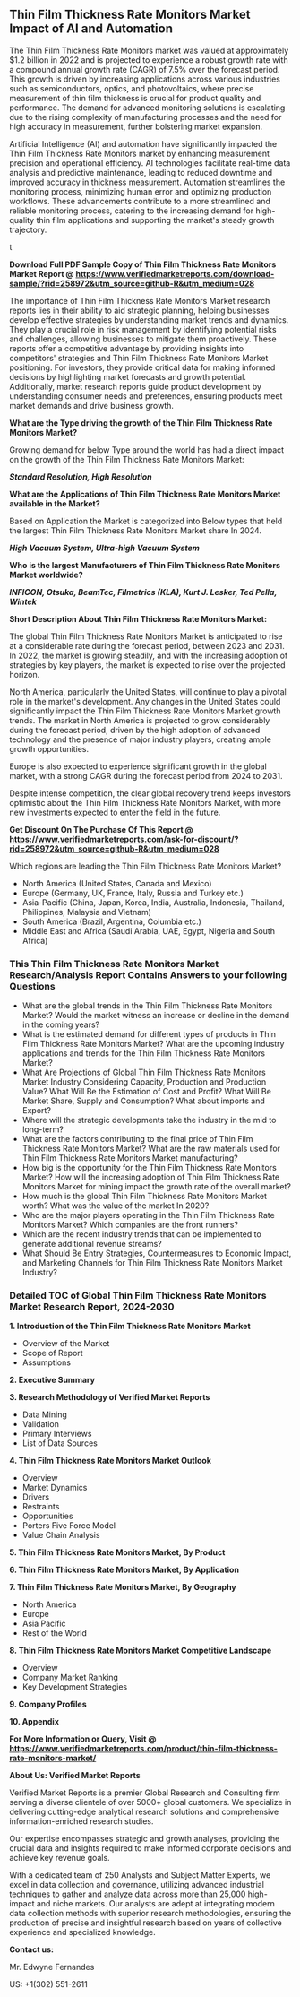 <h2>Thin Film Thickness Rate Monitors Market Impact of AI and Automation</h2><p>The Thin Film Thickness Rate Monitors market was valued at approximately $1.2 billion in 2022 and is projected to experience a robust growth rate with a compound annual growth rate (CAGR) of 7.5% over the forecast period. This growth is driven by increasing applications across various industries such as semiconductors, optics, and photovoltaics, where precise measurement of thin film thickness is crucial for product quality and performance. The demand for advanced monitoring solutions is escalating due to the rising complexity of manufacturing processes and the need for high accuracy in measurement, further bolstering market expansion.</p><p>Artificial Intelligence (AI) and automation have significantly impacted the Thin Film Thickness Rate Monitors market by enhancing measurement precision and operational efficiency. AI technologies facilitate real-time data analysis and predictive maintenance, leading to reduced downtime and improved accuracy in thickness measurement. Automation streamlines the monitoring process, minimizing human error and optimizing production workflows. These advancements contribute to a more streamlined and reliable monitoring process, catering to the increasing demand for high-quality thin film applications and supporting the market's steady growth trajectory.</p>t</p><p id="" class=""><strong>Download Full PDF Sample Copy of Thin Film Thickness Rate Monitors Market Report @ <a href="https://www.verifiedmarketreports.com/download-sample/?rid=258972&utm_source=github-R&utm_medium=028" target="_blank">https://www.verifiedmarketreports.com/download-sample/?rid=258972&utm_source=github-R&utm_medium=028</a></strong></p><p>The importance of&nbsp;Thin Film Thickness Rate Monitors Market research reports lies in their ability to aid strategic planning, helping businesses develop effective strategies by understanding market trends and dynamics. They play a crucial role in risk management by identifying potential risks and challenges, allowing businesses to mitigate them proactively. These reports offer a competitive advantage by providing insights into competitors' strategies and Thin Film Thickness Rate Monitors Market positioning. For investors, they provide critical data for making informed decisions by highlighting market forecasts and growth potential. Additionally, market research reports guide product development by understanding consumer needs and preferences, ensuring products meet market demands and drive business growth.</p><p><strong>What are the&nbsp;Type driving the growth of the Thin Film Thickness Rate Monitors Market?</strong></p><p id="" class="">Growing demand for below Type around the world has had a direct impact on the growth of the Thin Film Thickness Rate Monitors Market:</p><em><strong>Standard Resolution, High Resolution</strong></em></p><strong>What are the&nbsp;Applications&nbsp;of Thin Film Thickness Rate Monitors Market available in the Market?</strong></p><p id="" class="">Based on Application the Market is categorized into Below types that held the largest Thin Film Thickness Rate Monitors Market share In 2024.</p><em><strong>High Vacuum System, Ultra-high Vacuum System</strong></em></p><strong>Who is the largest Manufacturers of Thin Film Thickness Rate Monitors Market worldwide?</strong></p><p><em><strong>INFICON, Otsuka, BeamTec, Filmetrics (KLA), Kurt J. Lesker, Ted Pella, Wintek</strong></em></p><p id="" class=""><strong>Short Description About Thin Film Thickness Rate Monitors Market:</strong></p><p>The global Thin Film Thickness Rate Monitors Market is anticipated to rise at a considerable rate during the forecast period, between 2023 and 2031. In 2022, the market is growing steadily, and with the increasing adoption of strategies by key players, the market is expected to rise over the projected horizon.</p><p>North America, particularly the United States, will continue to play a pivotal role in the market's development. Any changes in the United States could significantly impact the Thin Film Thickness Rate Monitors Market growth trends. The market in North America is projected to grow considerably during the forecast period, driven by the high adoption of advanced technology and the presence of major industry players, creating ample growth opportunities.</p><p>Europe is also expected to experience significant growth in the global market, with a strong CAGR during the forecast period from 2024 to 2031.</p><p>Despite intense competition, the clear global recovery trend keeps investors optimistic about the Thin Film Thickness Rate Monitors Market, with more new investments expected to enter the field in the future.</p><p id="" class=""><strong>Get Discount On The Purchase Of This Report @ <a href="https://www.verifiedmarketreports.com/ask-for-discount/?rid=258972&utm_source=github-R&utm_medium=028" target="_blank">https://www.verifiedmarketreports.com/ask-for-discount/?rid=258972&utm_source=github-R&utm_medium=028</a></strong></p>Which regions are leading the Thin Film Thickness Rate Monitors Market?</p><ul><li>North America (United States, Canada and Mexico)</li><li>Europe (Germany, UK, France, Italy, Russia and Turkey etc.)</li><li>Asia-Pacific (China, Japan, Korea, India, Australia, Indonesia, Thailand, Philippines, Malaysia and Vietnam)</li><li>South America (Brazil, Argentina, Columbia etc.)</li><li>Middle East and Africa (Saudi Arabia, UAE, Egypt, Nigeria and South Africa)</li></ul><h3 id="" class="">This Thin Film Thickness Rate Monitors Market Research/Analysis Report Contains Answers to your following Questions</h3><ul><li>What are the global trends in the Thin Film Thickness Rate Monitors Market? Would the market witness an increase or decline in the demand in the coming years?</li><li>What is the estimated demand for different types of products in Thin Film Thickness Rate Monitors Market? What are the upcoming industry applications and trends for the Thin Film Thickness Rate Monitors Market?</li><li>What Are Projections of Global Thin Film Thickness Rate Monitors Market Industry Considering Capacity, Production and Production Value? What Will Be the Estimation of Cost and Profit? What Will Be Market Share, Supply and Consumption? What about imports and Export?</li><li>Where will the strategic developments take the industry in the mid to long-term?</li><li>What are the factors contributing to the final price of Thin Film Thickness Rate Monitors Market? What are the raw materials used for Thin Film Thickness Rate Monitors Market manufacturing?</li><li>How big is the opportunity for the Thin Film Thickness Rate Monitors Market? How will the increasing adoption of Thin Film Thickness Rate Monitors Market for mining impact the growth rate of the overall market?</li><li>How much is the global Thin Film Thickness Rate Monitors Market worth? What was the value of the market In 2020?</li><li>Who are the major players operating in the Thin Film Thickness Rate Monitors Market? Which companies are the front runners?</li><li>Which are the recent industry trends that can be implemented to generate additional revenue streams?</li><li>What Should Be Entry Strategies, Countermeasures to Economic Impact, and Marketing Channels for Thin Film Thickness Rate Monitors Market Industry?</li></ul><h3 id="" class="">Detailed TOC of Global Thin Film Thickness Rate Monitors Market Research Report, 2024-2030</h3><p id="" class=""><strong>1. Introduction of the Thin Film Thickness Rate Monitors Market</strong></p><ul><li>Overview of the Market</li><li>Scope of Report</li><li>Assumptions</li></ul><p id="" class=""><strong>2. Executive Summary</strong></p><p id="" class=""><strong>3. Research Methodology of Verified Market Reports</strong></p><ul><li>Data Mining</li><li>Validation</li><li>Primary Interviews</li><li>List of Data Sources</li></ul><p id="" class=""><strong>4. Thin Film Thickness Rate Monitors Market Outlook</strong></p><ul><li>Overview</li><li>Market Dynamics</li><li>Drivers</li><li>Restraints</li><li>Opportunities</li><li>Porters Five Force Model</li><li>Value Chain Analysis</li></ul><p id="" class=""><strong>5. Thin Film Thickness Rate Monitors Market, By Product</strong></p><p id="" class=""><strong>6. Thin Film Thickness Rate Monitors Market, By Application</strong></p><p id="" class=""><strong>7. Thin Film Thickness Rate Monitors Market, By Geography</strong></p><ul><li>North America</li><li>Europe</li><li>Asia Pacific</li><li>Rest of the World</li></ul><p id="" class=""><strong>8. Thin Film Thickness Rate Monitors Market Competitive Landscape</strong></p><ul><li>Overview</li><li>Company Market Ranking</li><li>Key Development Strategies</li></ul><p id="" class=""><strong>9. Company Profiles</strong></p><p id="" class=""><strong>10. Appendix</strong></p><p id="" class=""><strong>For More Information or Query, Visit @ <a href="https://www.verifiedmarketreports.com/product/thin-film-thickness-rate-monitors-market/" target="_blank">https://www.verifiedmarketreports.com/product/thin-film-thickness-rate-monitors-market/</a></strong></p><p id="" class=""><strong>About Us: Verified Market Reports</strong></p><p id="" class="">Verified Market Reports is a premier Global Research and Consulting firm serving a diverse clientele of over 5000+ global customers. We specialize in delivering cutting-edge analytical research solutions and comprehensive information-enriched research studies.</p><p id="" class="">Our expertise encompasses strategic and growth analyses, providing the crucial data and insights required to make informed corporate decisions and achieve key revenue goals.</p><p id="" class="">With a dedicated team of 250 Analysts and Subject Matter Experts, we excel in data collection and governance, utilizing advanced industrial techniques to gather and analyze data across more than 25,000 high-impact and niche markets. Our analysts are adept at integrating modern data collection methods with superior research methodologies, ensuring the production of precise and insightful research based on years of collective experience and specialized knowledge.</p><p id="" class=""><strong>Contact us:</strong></p><p id="" class="">Mr. Edwyne Fernandes</p><p id="" class="">US: +1(302) 551-2611</p>